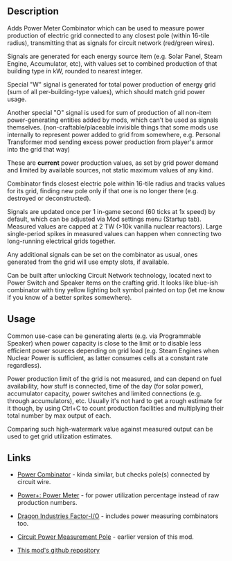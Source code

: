 ## Description

Adds Power Meter Combinator which can be used to measure power production of electric grid connected to any closest pole (within 16-tile radius), transmitting that as signals for circuit network (red/green wires).

Signals are generated for each energy source item (e.g. Solar Panel, Steam Engine, Accumulator, etc), with values set to combined production of that building type in kW, rounded to nearest integer.

Special "W" signal is generated for total power production of energy grid (sum of all per-building-type values), which should match grid power usage.

Another special "O" signal is used for sum of production of all non-item power-generating entities added by mods, which can't be used as signals themselves.
(non-craftable/placeable invisible things that some mods use internally to represent power added to grid from somewhere, e.g. Personal Transformer mod sending excess power production from player's armor into the grid that way)

These are **current** power production values, as set by grid power demand and limited by available sources, not static maximum values of any kind.

Combinator finds closest electric pole within 16-tile radius and tracks values for its grid, finding new pole only if that one is no longer there (e.g. destroyed or deconstructed).

Signals are updated once per 1 in-game second (60 ticks at 1x speed) by default, which can be adjusted via Mod settings menu (Startup tab).
Measured values are capped at 2 TW (>10k vanilla nuclear reactors).
Large single-period spikes in measured values can happen when connecting two long-running electrical grids together.

Any additional signals can be set on the combinator as usual, ones generated from the grid will use empty slots, if available.

Can be built after unlocking Circuit Network technology, located next to Power Switch and Speaker items on the crafting grid.
It looks like blue-ish combinator with tiny yellow lighting bolt symbol painted on top (let me know if you know of a better sprites somewhere).


## Usage

Common use-case can be generating alerts (e.g. via Programmable Speaker) when power capacity is close to the limit or to disable less efficient power sources depending on grid load (e.g. Steam Engines when Nuclear Power is sufficient, as latter consumes cells at a constant rate regardless).

Power production limit of the grid is not measured, and can depend on fuel availability, how stuff is connected, time of the day (for solar power), accumulator capacity, power switches and limited connections (e.g. through accumulators), etc.
Usually it's not hard to get a rough estimate for it though, by using Ctrl+C to count production facilities and multiplying their total number by max output of each.

Comparing such high-watermark value against measured output can be used to get grid utilization estimates.


## Links

- [Power Combinator](https://mods.factorio.com/mod/power-combinator) - kinda similar, but checks pole(s) connected by circuit wire.

- [Power+: Power Meter](https://mods.factorio.com/mod/PowerPlusPowerMeter) - for power utilization percentage instead of raw production numbers.

- [Dragon Industries Factor-I/O](https://mods.factorio.com/mod/FactorIO) - includes power measuring combinators too.

- [Circuit Power Measurement Pole](https://mods.factorio.com/mod/Circuit_Power_Measurement_Pole) - earlier version of this mod.

- [This mod's github repository](https://github.com/mk-fg/games/tree/master/factorio/Circuit_Power_Measurement_Combinator)
